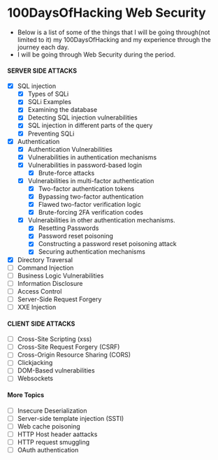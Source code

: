 # 100DaysOfHacking Web Security
- Below is a list of some of the things that I will be going through(not limited to it) my 100DaysOfHacking and my experience through the journey each day.
- I will be going through Web Security during the period.

#### SERVER SIDE ATTACKS
* [x] SQL injection
  * [x] Types of SQLi
  * [x] SQLi Examples
  * [x] Examining the database
  * [x] Detecting SQL injection vulnerabilities
  * [x] SQL injection in different parts of the query
  * [x] Preventing SQLi  
* [x] Authentication
  * [x] Authentication Vulnerabilities
  * [x] Vulnerabilities in authentication mechanisms
  * [x] Vulnerabilities in password-based login
    * [x] Brute-force attacks 
  * [x] Vulnerabilities in multi-factor authentication
    * [x] Two-factor authentication tokens
    * [x] Bypassing two-factor authentication
    * [x] Flawed two-factor verification logic
    * [x] Brute-forcing 2FA verification codes
  * [x] Vulnerabilities in other authentication mechanisms.   
    * [x] Resetting Passwords
    * [x] Password reset poisoning
    * [x] Constructing a password reset poisoning attack
    * [x] Securing authentication mechanisms 
* [x] Directory Traversal
* [ ] Command Injection
* [ ] Business Logic Vulnerabilities
* [ ] Information Disclosure
* [ ] Access Control
* [ ] Server-Side Request Forgery
* [ ] XXE Injection

#### CLIENT SIDE ATTACKS
* [ ] Cross-Site Scripting (xss)
* [ ] Cross-Site Request Forgery (CSRF)
* [ ] Cross-Origin Resource Sharing (CORS)
* [ ] Clickjacking
* [ ] DOM-Based vulnerabilities
* [ ] Websockets

#### More Topics
* [ ] Insecure Deserialization
* [ ] Server-side template injection (SSTI)
* [ ] Web cache poisoning
* [ ] HTTP Host header aattacks
* [ ] HTTP request smuggling
* [ ] OAuth authentication
